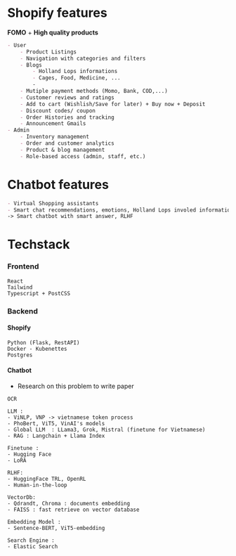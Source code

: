 # Shopify features
**FOMO** + **High quality products**
```md
- User
    - Product Listings
    - Navigation with categories and filters
    - Blogs
        - Holland Lops informations
        - Cages, Food, Medicine, ...
        -
    - Mutiple payment methods (Momo, Bank, COD,...)
    - Customer reviews and ratings
    - Add to cart (Wishlish/Save for later) + Buy now + Deposit
    - Discount codes/ coupon
    - Order Histories and tracking
    - Announcement Gmails
- Admin
    - Inventory management
    - Order and customer analytics
    - Product & blog management
    - Role-based access (admin, staff, etc.)
```
# Chatbot features
```md
- Virtual Shopping assistants
- Smart chat recommendations, emotions, Holland Lops involed informations 
-> Smart chatbot with smart answer, RLHF
```
# Techstack
### Frontend
```
React
Tailwind
Typescript + PostCSS
```
### Backend
#### Shopify
```
Python (Flask, RestAPI)
Docker - Kubenettes
Postgres
```
#### Chatbot
- Research on this problem to write paper
```
OCR

LLM :
- ViNLP, VNP -> vietnamese token process
- PhoBert, ViT5, VinAI's models
- Global LLM  : LLama3, Grok, Mistral (finetune for Vietnamese)
- RAG : Langchain + Llama Index

Finetune :
- Hugging Face
- LoRA

RLHF:
- HuggingFace TRL, OpenRL
- Human-in-the-loop

VectorDb:
- Qdrandt, Chroma : documents embedding
- FAISS : fast retrieve on vector database

Embedding Model :
- Sentence-BERT, ViT5-embedding

Search Engine :
- Elastic Search
```